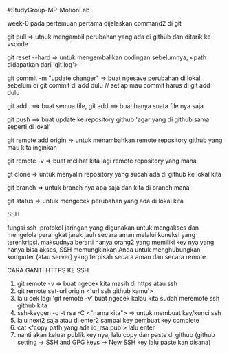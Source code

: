 #StudyGroup-MP-MotionLab

week-0
pada pertemuan pertama dijelaskan command2 di git

 git pull => utnuk mengambil perubahan yang ada di github dan ditarik ke vscode

 git reset --hard <copy path nya> => untuk mengembalikan codingan sebelumnya, <path didapatkan dari 'git log'>

git commit -m "update changer" => buat ngesave perubahan di lokal, sebelum di git commit di add dulu // setiap mau commit harus di git add dulu 

git add . ==> buat semua file, git add ==> buat hanya suata file nya saja 

git push ==> buat update ke repository github 'agar yang di github sama seperti di lokal'

git remote add origin <url> => untuk menambahkan remote repository github yang mau kita inginkan

git remote -v => buat melihat kita lagi remote repository yang mana

gt clone <url> => untuk menyalin repository yang sudah ada di github ke lokal kita 

git branch => untuk branch nya apa saja dan kita di branch mana 

git status => untuk mengecek perubahan yang ada di lokal kita

SSH

 fungsi ssh :protokol jaringan yang digunakan untuk mengakses dan mengelola perangkat jarak jauh secara aman melalui koneksi yang terenkripsi. maksudnya berarti hanya orang2 yang memiliki key nya yang hanya bisa akses, SSH memungkinkan Anda untuk menghubungkan komputer (atau server) yang terpisah secara aman dan secara remote.

CARA GANTI HTTPS KE SSH

1. git remote -v => buat ngecek kita masih di https atau ssh 
2. git remote set-url origin <'url ssh github kamu'>
3. lalu cek lagi 'git remote -v' buat ngecek kalau kita sudah meremote ssh github kita
4. ssh-keygen -o -t rsa -C <"nama kita"> => untuk membuat key/kunci ssh
5. lalu next2 saja atau di enter2 sampai key pembuat key complete
6. cat <'copy path yang ada id_rsa.pub'> lalu enter
7. nanti akan keluar publik key nya, lalu copy dan paste di github (github setting -> SSH and GPG keys -> New SSH key lalu paste kan disana)